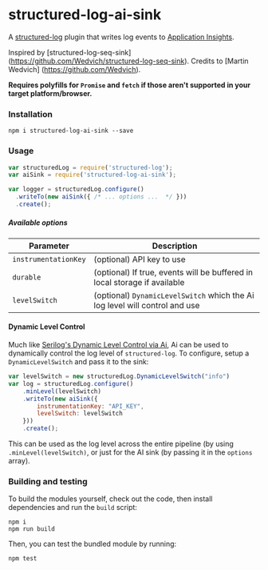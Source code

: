 # structured-log-ai-sink

A [structured-log](https://github.com/structured-log/structured-log) plugin that writes log events to [Application Insights](https://azure.microsoft.com/en-us/services/application-insights/).

Inspired by [structured-log-seq-sink] (https://github.com/Wedvich/structured-log-seq-sink). Credits to [Martin Wedvich] (https://github.com/Wedvich).

**Requires polyfills for `Promise` and `fetch` if those aren't supported in your target platform/browser.**

### Installation

```
npm i structured-log-ai-sink --save
```

### Usage

```js
var structuredLog = require('structured-log');
var aiSink = require('structured-log-ai-sink');

var logger = structuredLog.configure()
  .writeTo(new aiSink({ /* ... options ...  */ }))
  .create();

```

##### Available options

|Parameter|Description|
|---|---|
|`instrumentationKey`|(optional) API key to use|
|`durable`|(optional) If true, events will be buffered in local storage if available|
|`levelSwitch`|(optional) `DynamicLevelSwitch` which the Ai log level will control and use |

#### Dynamic Level Control

Much like [Serilog's Dynamic Level Control via Ai](http://docs.getseq.net/docs/using-serilog#dynamic-level-control), Ai can be used to dynamically
control the log level of `structured-log`.  To configure, setup a `DynamicLevelSwitch` and pass it to the sink:

```js
var levelSwitch = new structuredLog.DynamicLevelSwitch("info")
var log = structuredLog.configure()
    .minLevel(levelSwitch)
    .writeTo(new aiSink({
        instrumentationKey: "API_KEY",
        levelSwitch: levelSwitch
    }))
    .create();
```

This can be used as the log level across the entire pipeline (by using `.minLevel(levelSwitch)`, or just for the 
AI sink (by passing it in the `options` array).


### Building and testing

To build the modules yourself, check out the code, then install dependencies and run the `build` script:

```
npm i
npm run build
```

Then, you can test the bundled module by running:

```
npm test
```
